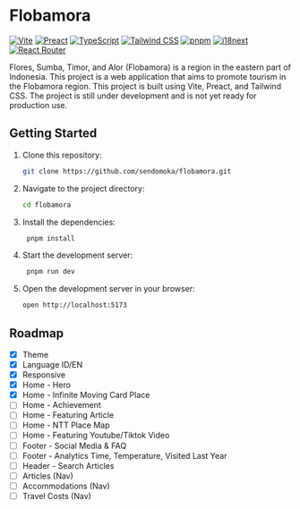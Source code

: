 # Flobamora

[![Vite](https://img.shields.io/badge/Vite-2.0.0-646CFF?style=flat-square&logo=vite)](https://vitejs.dev)
[![Preact](https://img.shields.io/badge/Preact-10.5.13-673AB8?style=flat-square&logo=preact)](https://preactjs.com)
[![TypeScript](https://img.shields.io/badge/TypeScript-4.3.5-3178C6?style=flat-square&logo=typescript)](https://www.typescriptlang.org)
[![Tailwind CSS](https://img.shields.io/badge/Tailwind%20CSS-2.2.19-38B2AC?style=flat-square&logo=tailwind-css)](https://tailwindcss.com)
[![pnpm](https://img.shields.io/badge/pnpm-6.7.1-FF6D5A?style=flat-square&logo=pnpm)](https://pnpm.io)
[![i18next](https://img.shields.io/badge/i18next-20.3.1-FF6D5A?style=flat-square&logo=i18next)](https://www.i18next.com)
[![React Router](https://img.shields.io/badge/React%20Router-6.0.0-CA4245?style=flat-square&logo=react-router)](https://reactrouter.com)


Flores, Sumba, Timor, and Alor (Flobamora) is a region in the eastern part of Indonesia. This project is a web application that aims to promote tourism in the Flobamora region. This project is built using Vite, Preact, and Tailwind CSS. The project is still under development and is not yet ready for production use.

## Getting Started

1. Clone this repository:

   ```bash
   git clone https://github.com/sendomoka/flobamora.git
    ```

2. Navigate to the project directory:

   ```bash
   cd flobamora
   ```

3. Install the dependencies:

   ```bash
    pnpm install
   ```

4. Start the development server:

   ```bash
    pnpm run dev
    ```

5. Open the development server in your browser:

   ```bash
   open http://localhost:5173
   ```

## Roadmap

- [x] Theme
- [x] Language ID/EN
- [x] Responsive
- [x] Home - Hero
- [x] Home - Infinite Moving Card Place
- [ ] Home - Achievement
- [ ] Home - Featuring Article
- [ ] Home - NTT Place Map
- [ ] Home - Featuring Youtube/Tiktok Video
- [ ] Footer - Social Media & FAQ
- [ ] Footer - Analytics Time, Temperature, Visited Last Year
- [ ] Header - Search Articles
- [ ] Articles (Nav)
- [ ] Accommodations (Nav)
- [ ] Travel Costs (Nav)
